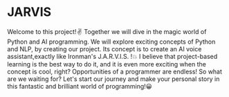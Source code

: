# JARVIS
Welcome to this project! ✌️ 
Together we will dive in the magic world of Python and AI programming.
We will explore exciting concepts of Python and NLP, by creating our project.
Its concept is to create an AI voice assistant,exactly like Ironman's J.A.R.V.I.S. !💥
I believe that project-based learning is the best way to do it, and it is even more
exciting when the concept is cool, right? Opportunities of a programmer are endless!
So what are we waiting for? Let's start our journey and make your personal story in
this fantastic and brilliant world of programming!😀
